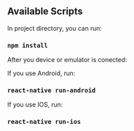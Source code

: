 ## Available Scripts

In project directory, you can run:

### `npm install`

After you device or emulator is conected:

If you use Android, run:

### `react-native run-android`

If you use IOS, run:

### `react-native run-ios`
